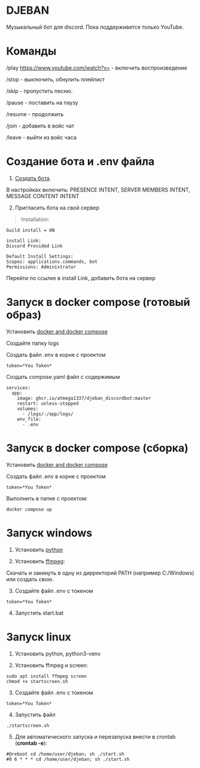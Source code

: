 # DJEBAN
Музыкальный бот для discord. Пока поддерживется только YouTube.

# Команды
/play https://www.youtube.com/watch?v=  - включить воспроизведение

/stop - выключить, обнулить плейлист

/skip - пропустить песню.

/pause - поставить на паузу

/resume - продолжить

/join - добавить в войс чат

/leave - выйти из войс часа

# Создание бота и .env файла

1. [Создать бота](https://discord.com/developers/applications). 

В настройках включить: PRESENCE INTENT, SERVER MEMBERS INTENT, MESSAGE CONTENT INTENT


2. Пригласить бота на свой сервер

> Installation:
```
Guild install = ON

install Link:
Discord Provided Link

Default Install Settings:
Scopes: applications.commands, bot
Permissions: Administrator
```

Перейти по ссылке в install Link, добавить бота на сервер

# Запуск в docker compose (готовый образ)

Установить [docker and docker compose](https://docs.docker.com/engine/install/ubuntu/#install-using-the-repository)

Создайте папку logs

Создать файл .env в корне с проектом
```
token=*You Token*
```

Создать compose.yaml файл с содержимым
```
services:
  app:
    image: ghcr.io/atmega1337/djeban_discordbot:master
    restart: unless-stopped
    volumes:
      - /logs/:/app/logs/
    env_file:
      - .env
```

# Запуск в docker compose (сборка)

Установить [docker and docker compose](https://docs.docker.com/engine/install/ubuntu/#install-using-the-repository)

Создать файл .env в корне с проектом
```
token=*You Token*
```

Выполнить в папке с проектом:
```
docker compose up
```

# Запуск windows
1. Установить [python](https://www.python.org/downloads/)

2. Установить [ffmpeg](https://ffmpeg.org/download.html):

Скачать и закинуть в одну из дирректорий PATH (например C:/Windows) или создать свою.

3. Создайте файл .env с токеном
```
token=*You Token*
```

4. Запустить start.bat

# Запуск linux
1. Установить python, python3-venv 

2. Установить ffmpeg и screen:


```
sudo apt install ffmpeg screen
chmod +x startscreen.sh
```

3. Создайте файл .env с токеном

```
token=*You Token*
```

4. Запустить файл
```
./startscreen.sh
```

5. Для автоматического запуска и перезапуска внести в crontab (**crontab -e**):
```
#@reboot cd /home/user/djeban; sh ./start.sh
#0 6 * * * cd /home/user/djeban; sh ./start.sh
```